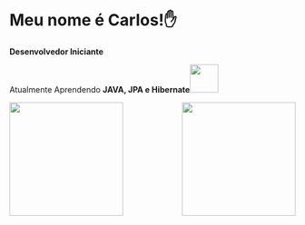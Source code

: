 <h1 align= left>Meu nome é Carlos!✋</h1>

<p><strong>Desenvolvedor Iniciante</strong></p>

<p>Atualmente Aprendendo <strong>JAVA, JPA e Hibernate<img src="https://cdn.jsdelivr.net/gh/devicons/devicon/icons/java/java-original.svg" width="50em" /></p>
<div width="100%">
  <div>
  <img src="https://github.com/CarlosCipreste/CarlosCipreste/assets/107213064/4a31f7b4-5be6-459d-913d-10330ef67d2e" height="200em" align="left">
      
  <a href="https://github.com/CarlosCipreste">
  <img height="200em" src="https://github-readme-stats.vercel.app/api/top-langs/?username=CarlosCipreste&layout=donut&theme=dark" align="right"/>
    
  </div>
</div>
